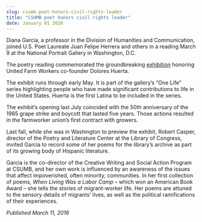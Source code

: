```yaml
---
slug: csumb-poet-honors-civil-rights-leader
title: "CSUMB poet honors civil rights leader"
date: January 01 2020
---
```


<p>Diana Garcia, a professor in the Division of Humanities and Communication, joined U.S. Poet Laureate Juan Felipe Herrera and others in a reading March 9 at the National Portrait Gallery in Washington, D.C.</p><p>The poetry reading commemorated the groundbreaking <a href="http://npg.si.edu/exhibit/exhhuerta.html">exhibition</a> honoring United Farm Workers co&#45;founder Dolores Huerta.
</p><p>The exhibit runs through early May. It is part of the gallery’s “One Life” series highlighting people who have made significant contributions to life in the United States. Huerta is the first Latina to be included in the series.
</p><p>The exhibit’s opening last July coincided with the 50th anniversary of the 1965 grape strike and boycott that lasted five years. Those actions resulted in the farmworker union’s first contract with growers.

Last fall, while she was in Washington to preview the exhibit, Robert Casper, director of the Poetry and Literature Center at the Library of Congress, invited Garcia to record some of her poems for the library’s archive as part of its growing body of Hispanic literature.

Garcia is the co&#45;director of the Creative Writing and Social Action Program at CSUMB, and her own work is influenced by an awareness of the issues that affect impoverished, often minority, communities. In her first collection of poems, <em>When Living Was a Labor Camp</em> – which won an American Book Award – she tells the stories of migrant&#45;worker life. Her poems are attuned to the sensory details of migrants’ lives, as well as the political ramifications of their experiences.

<em>Published March 11, 2016</em>
</p>

